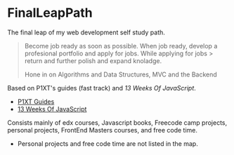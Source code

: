 # FinalLeapPath
The final leap of my web development self study path.
> Become job ready as soon as possible. When job ready, develop a profesional portfolio and apply for jobs. While applying for jobs > return and further polish and expand knoladge.  
>
> Hone in on Algorithms and Data Structures, MVC and the Backend

Based on P1XT's guides (fast track) and *13 Weeks Of JavaScript*.
* [P1XT Guides](https://github.com/P1xt/p1xt-guides)
* [13 Weeks Of JavaScript](https://medium.com/@___aerox___/the-beginning-of-an-adventure-13-weeks-of-javascript-78107605d533)

Consists mainly of edx courses, Javascript books, Freecode camp projects, personal projects, FrontEnd Masters courses, and free code time.
* Personal projects and free code time are not listed in the map.
